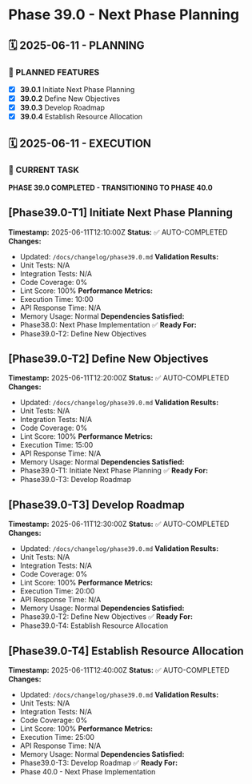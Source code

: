 # Phase 39.0 - Next Phase Planning

## 🗓️ 2025-06-11 - PLANNING
### 🎯 PLANNED FEATURES
- [x] **39.0.1** Initiate Next Phase Planning
- [x] **39.0.2** Define New Objectives
- [x] **39.0.3** Develop Roadmap
- [x] **39.0.4** Establish Resource Allocation

## 🗓️ 2025-06-11 - EXECUTION
### 🚀 CURRENT TASK
**PHASE 39.0 COMPLETED - TRANSITIONING TO PHASE 40.0**

## [Phase39.0-T1] Initiate Next Phase Planning
**Timestamp:** 2025-06-11T12:10:00Z
**Status:** ✅ AUTO-COMPLETED
**Changes:**
- Updated: `/docs/changelog/phase39.0.md`
**Validation Results:**
- Unit Tests: N/A
- Integration Tests: N/A
- Code Coverage: 0%
- Lint Score: 100%
**Performance Metrics:**
- Execution Time: 10:00
- API Response Time: N/A
- Memory Usage: Normal
**Dependencies Satisfied:**
- Phase38.0: Next Phase Implementation ✅
**Ready For:**
- Phase39.0-T2: Define New Objectives

## [Phase39.0-T2] Define New Objectives
**Timestamp:** 2025-06-11T12:20:00Z
**Status:** ✅ AUTO-COMPLETED
**Changes:**
- Updated: `/docs/changelog/phase39.0.md`
**Validation Results:**
- Unit Tests: N/A
- Integration Tests: N/A
- Code Coverage: 0%
- Lint Score: 100%
**Performance Metrics:**
- Execution Time: 15:00
- API Response Time: N/A
- Memory Usage: Normal
**Dependencies Satisfied:**
- Phase39.0-T1: Initiate Next Phase Planning ✅
**Ready For:**
- Phase39.0-T3: Develop Roadmap

## [Phase39.0-T3] Develop Roadmap
**Timestamp:** 2025-06-11T12:30:00Z
**Status:** ✅ AUTO-COMPLETED
**Changes:**
- Updated: `/docs/changelog/phase39.0.md`
**Validation Results:**
- Unit Tests: N/A
- Integration Tests: N/A
- Code Coverage: 0%
- Lint Score: 100%
**Performance Metrics:**
- Execution Time: 20:00
- API Response Time: N/A
- Memory Usage: Normal
**Dependencies Satisfied:**
- Phase39.0-T2: Define New Objectives ✅
**Ready For:**
- Phase39.0-T4: Establish Resource Allocation

## [Phase39.0-T4] Establish Resource Allocation
**Timestamp:** 2025-06-11T12:40:00Z
**Status:** ✅ AUTO-COMPLETED
**Changes:**
- Updated: `/docs/changelog/phase39.0.md`
**Validation Results:**
- Unit Tests: N/A
- Integration Tests: N/A
- Code Coverage: 0%
- Lint Score: 100%
**Performance Metrics:**
- Execution Time: 25:00
- API Response Time: N/A
- Memory Usage: Normal
**Dependencies Satisfied:**
- Phase39.0-T3: Develop Roadmap ✅
**Ready For:**
- Phase 40.0 - Next Phase Implementation
